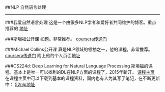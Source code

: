 ##NLP
自然语言处理

----

###我爱自然语言处理
这是一个由很多NLP学者和爱好者共同维护的博客。重点推荐的
[地址](http://www.52nlp.cn/)

###斯坦福公开课
如题。非常推荐。
[coursera传送门](https://class.coursera.org/nlp/lecture)

###Michael Collins公开课
算是NLP领域的领袖之一，他的课程，非常推荐。
[coursera传送门](https://www.coursera.org/course/nlangp)
附上他的个人页面[地址](http://www.cs.columbia.edu/~mcollins/)


###CS224d: Deep Learning for Natural Language Processing
斯坦福的课程。基本上是唯一可以找到的DL在NLP方面的课程了，2015年新开。
[课程主页](http://cs224d.stanford.edu/)
在课程主页中可以下载到基本的课程资料，国内也有人为其写了笔记，在不断更新中：
[52nlp地址](http://www.52nlp.cn/%E6%96%AF%E5%9D%A6%E7%A6%8F%E6%B7%B1%E5%BA%A6%E5%AD%A6%E4%B9%A0%E4%B8%8Enlp%E7%AC%AC%E5%9B%9B%E8%AE%B2%E8%AF%8D%E7%AA%97%E5%8F%A3%E5%88%86%E7%B1%BB%E5%92%8C%E7%A5%9E%E7%BB%8F%E7%BD%91%E7%BB%9C)

###